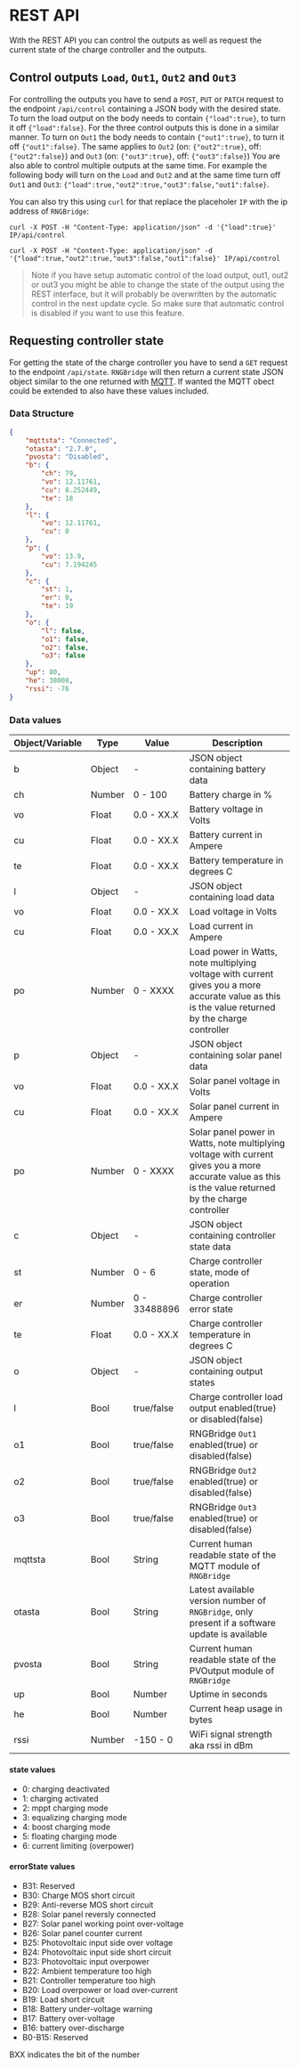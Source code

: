 # REST API
With the REST API you can control the outputs as well as request the current state of the charge controller and the outputs.

## Control outputs `Load`, `Out1`, `Out2` and `Out3`
For controlling the outputs you have to send a `POST`, `PUT` or `PATCH` request to the endpoint `/api/control` containing a JSON body with the desired state.
To turn the load output on the body needs to contain `{"load":true}`, to turn it off `{"load":false}`.
For the three control outputs this is done in a similar manner.
To turn on `Out1` the body needs to contain `{"out1":true}`, to turn it off `{"out1":false}`.
The same applies to `Out2` (on: `{"out2":true}`, off: `{"out2":false}`) and `Out3` (on: `{"out3":true}`, off: `{"out3":false}`)
You are also able to control multiple outputs at the same time.
For example the following body will turn on the `Load` and `Out2` and at the same time turn off `Out1` and `Out3`:
`{"load":true,"out2":true,"out3":false,"out1":false}`.

You can also try this using `curl` for that replace the placeholer `IP` with the ip address of `RNGBridge`:
```shell
curl -X POST -H "Content-Type: application/json" -d '{"load":true}' IP/api/control
```
```shell
curl -X POST -H "Content-Type: application/json" -d '{"load":true,"out2":true,"out3":false,"out1":false}' IP/api/control
```

> Note if you have setup automatic control of the load output, out1, out2 or out3 you might be able to change the state of the output using the REST interface, but it will probably be overwritten by the automatic control in the next update cycle.
> So make sure that automatic control is disabled if you want to use this feature.

## Requesting controller state
For getting the state of the charge controller you have to send a `GET` request to the endpoint `/api/state`.
`RNGBridge` will then return a current state JSON object similar to the one returned with [MQTT](https://github.com/enwi/RNGBridgeDoc/blob/main/mqtt.md).
If wanted the MQTT obect could be extended to also have these values included.

### Data Structure
```json
{
    "mqttsta": "Connected",
    "otasta": "2.7.0",
    "pvosta": "Disabled",
    "b": {
        "ch": 79,
        "vo": 12.11761,
        "cu": 8.252449,
        "te": 18
    },
    "l": {
        "vo": 12.11761,
        "cu": 0
    },
    "p": {
        "vo": 13.9,
        "cu": 7.194245
    },
    "c": {
        "st": 1,
        "er": 0,
        "te": 19
    },
    "o": {
        "l": false,
        "o1": false,
        "o2": false,
        "o3": false
    },
    "up": 80,
    "he": 38008,
    "rssi": -76
}
```

### Data values
| Object/Variable | Type   | Value             | Description                                  |
|:----------------|--------|-------------------|----------------------------------------------|
| b               | Object | -                 | JSON object containing battery data          |
| ch              | Number | 0 - 100           | Battery charge in %                          |
| vo              | Float  | 0.0 - XX.X        | Battery voltage in Volts                     |
| cu              | Float  | 0.0 - XX.X        | Battery current in Ampere                    |
| te              | Float  | 0.0 - XX.X        | Battery temperature in degrees C             |
| l               | Object | -                 | JSON object containing load data             |
| vo              | Float  | 0.0 - XX.X        | Load voltage in Volts                        |
| cu              | Float  | 0.0 - XX.X        | Load current in Ampere                       |
| po              | Number | 0 - XXXX          | Load power in Watts, note multiplying voltage with current gives you a more accurate value as this is the value returned by the charge controller |
| p               | Object | -                 | JSON object containing solar panel data      |
| vo              | Float  | 0.0 - XX.X        | Solar panel voltage in Volts                 |
| cu              | Float  | 0.0 - XX.X        | Solar panel current in Ampere                |
| po              | Number | 0 - XXXX          | Solar panel power in Watts, note multiplying voltage with current gives you a more accurate value as this is the value returned by the charge controller |
| c               | Object | -                 | JSON object containing controller state data |
| st              | Number | 0 - 6             | Charge controller state, mode of operation   |
| er              | Number | 0 - 33488896      | Charge controller error state                |
| te              | Float  | 0.0 - XX.X        | Charge controller temperature in degrees C   |
| o               | Object | -                 | JSON object containing output states         |
| l               | Bool   | true/false        | Charge controller load output enabled(true) or disabled(false) |
| o1              | Bool   | true/false        | RNGBridge `Out1` enabled(true) or disabled(false) |
| o2              | Bool   | true/false        | RNGBridge `Out2` enabled(true) or disabled(false) |
| o3              | Bool   | true/false        | RNGBridge `Out3` enabled(true) or disabled(false) |
| mqttsta         | Bool   | String            | Current human readable state of the MQTT module of `RNGBridge` |
| otasta          | Bool   | String            | Latest available version number of `RNGBridge`, only present if a software update is available |
| pvosta          | Bool   | String            | Current human readable state of the PVOutput module of `RNGBridge` |
| up              | Bool   | Number            | Uptime in seconds                            |
| he              | Bool   | Number            | Current heap usage in bytes                  |
| rssi            | Number | -150 - 0          | WiFi signal strength aka rssi in dBm         |

#### state values
- 0: charging deactivated
- 1: charging activated
- 2: mppt charging mode
- 3: equalizing charging mode
- 4: boost charging mode
- 5: floating charging mode
- 6: current limiting (overpower)

#### errorState values
- B31: Reserved
- B30: Charge MOS short circuit
- B29: Anti-reverse MOS short circuit
- B28: Solar panel reversly connected
- B27: Solar panel working point over-voltage
- B26: Solar panel counter current
- B25: Photovoltaic input side over voltage
- B24: Photovoltaic input side short circuit
- B23: Photovoltaic input overpower
- B22: Ambient temperature too high
- B21: Controller temperature too high
- B20: Load overpower or load over-current
- B19: Load short circuit
- B18: Battery under-voltage warning
- B17: Battery over-voltage
- B16: battery over-discharge
- B0-B15: Reserved

BXX indicates the bit of the number